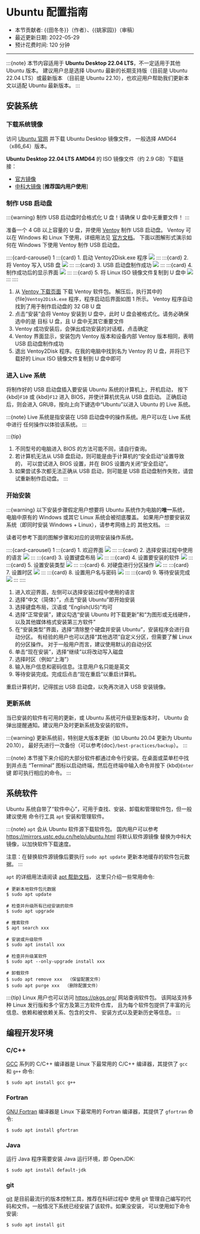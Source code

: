 # Ubuntu 配置指南

- 本节贡献者: {{田冬冬}}（作者）、{{姚家园}}（审稿）
- 最近更新日期: 2022-05-29
- 预计花费时间: 120 分钟

---

:::{note}
本节内容适用于 **Ubuntu Desktop 22.04 LTS**，不一定适用于其他 Ubuntu 版本。
建议用户总是选择 Ubuntu 最新的长期支持版（目前是 Ubuntu 22.04 LTS）或最新版本
（目前是 Ubuntu 22.10），也欢迎用户帮助我们更新本文以适配 Ubuntu 最新版本。
:::

## 安装系统

### 下载系统镜像

访问 [Ubuntu 官网](https://ubuntu.com/) 并下载 Ubuntu Desktop 镜像文件，
一般选择 AMD64（x86_64）版本。

**Ubuntu Desktop 22.04 LTS AMD64** 的 ISO 镜像文件（约 2.9 GB）下载链接：

- [官方镜像](https://releases.ubuntu.com/22.04/ubuntu-22.04.2-desktop-amd64.iso)
- [中科大镜像](https://mirrors.ustc.edu.cn/ubuntu-releases/22.04/ubuntu-22.04.2-desktop-amd64.iso) [**推荐国内用户使用**]

### 制作 USB 启动盘

:::{warning}
制作 USB 启动盘时会格式化 U 盘！请确保 U 盘中无重要文件！
:::

准备一个 4 GB 以上容量的 U 盘，并使用 [Ventoy](https://ventoy.net/cn/) 制作 USB 启动盘。
Ventoy 可以在 Windows 和 Linux 下使用，详细用法见 [官方文档](https://ventoy.net/cn/doc_start.html)。
下面以图解形式演示如何在 Windows 下使用 Ventoy 制作 USB 启动盘。

::::{card-carousel} 1
:::{card} 1. 启动 Ventoy2Disk.exe 程序
![](ventoy-1.jpg)
:::
:::{card} 2. 将 Ventoy 写入 USB 盘
![](ventoy-2.jpg)
:::
:::{card} 3. USB 启动盘制作成功
![](ventoy-3.jpg)
:::
:::{card} 4. 制作成功后的显示界面
![](ventoy-4.jpg)
:::
:::{card} 5. 将 Linux ISO 镜像文件复制到 U 盘中
![](ventoy-5.jpg)
:::
::::

1. 从 [Ventoy 下载页面](https://ventoy.net/cn/download.html) 下载 Ventoy 软件包。
   解压后，执行其中的 {file}`Ventoy2Disk.exe` 程序，程序启动后界面如图 1 所示。
   Ventoy 程序自动找到了用于制作启动盘的 32 GB U 盘
2. 点击“安装”会将 Ventoy 安装到 U 盘中，此时 U 盘会被格式化。请务必确保选中的是
   目标 U 盘，且 U 盘中无其它重要文件
3. Ventoy 成功安装后，会弹出成功安装的对话框，点击确定
4. Ventoy 界面显示，安装包内 Ventoy 版本和设备内部 Ventoy 版本相同，表明 USB
   启动盘制作成功
5. 退出 Ventoy2Disk 程序。在我的电脑中找到名为 Ventoy 的 U 盘，并将已下载好的
   Linux ISO 镜像文件复制到 U 盘中即可

### 进入 Live 系统

将制作好的 USB 启动盘插入要安装 Ubuntu 系统的计算机上，开机启动，
按下 {kbd}`F10` 或 {kbd}`F12` 进入 BIOS，并使计算机优先从 USB 盘启动。
正确启动后，则会进入 GRUB，按向上向下键选中“Ubuntu”以进入 Ubuntu 的 Live 系统。

:::{note}
Live 系统是指安装在 USB 启动盘中的操作系统。用户可以在 Live 系统中进行
任何操作以体验该系统。
:::

:::{tip}
1. 不同型号的电脑进入 BIOS 的方法可能不同，请自行查询。
2. 若计算机无法从 USB 盘启动，则可能是由于计算机的“安全启动”设置导致的，
   可以尝试进入 BIOS 设置，并在 BIOS 设置内关闭“安全启动”。
3. 如果尝试多次都无法正确从 USB 启动，则可能是 USB 启动盘制作失败，请尝试重新制作启动盘。
:::

### 开始安装

:::{warning}
以下安装步骤假定用户想要将 Ubuntu 系统作为电脑的**唯一**系统，
电脑中原有的 Windows 或其它 Linux 系统会被彻底覆盖。
如果用户想要安装双系统（即同时安装 Windows + Linux），请参考网络上的
其他文档。
:::

读者可参考下面的图解步骤和对应的说明安装操作系统。

::::{card-carousel} 1
:::{card} 1. 欢迎界面
![](ubuntu-setup-1.jpg)
:::
:::{card} 2. 选择安装过程中使用的语言
![](ubuntu-setup-2.jpg)
:::
:::{card} 3. 设置键盘布局
![](ubuntu-setup-3.jpg)
:::
:::{card} 4. 设置要安装的软件
![](ubuntu-setup-4.jpg)
:::
:::{card} 5. 设置安装类型
![](ubuntu-setup-5.jpg)
:::
:::{card} 6. 对硬盘进行分区操作
![](ubuntu-setup-6.jpg)
:::
:::{card} 7. 设置时区
![](ubuntu-setup-7.jpg)
:::
:::{card} 8. 设置用户名与密码
![](ubuntu-setup-8.jpg)
:::
:::{card} 9. 等待安装完成
![](ubuntu-setup-9.jpg)
:::
::::

1. 进入欢迎界面，左侧可以选择安装过程中使用的语言
2. 选择“中文（简体）”，点击“安装 Ubuntu”即开始安装
3. 选择键盘布局，汉语或 “English(US)”均可
4. 选择“正常安装”，建议勾选“安装 Ubuntu 时下载更新”和“为图形或无线硬件，
   以及其他媒体格式安装第三方软件”
5. 在“安装类型”界面，选择“清除整个硬盘并安装 Ubuntu”，安装程序会进行自动分区。
   有经验的用户也可以选择“其他选项”自定义分区，但需要了解 Linux 的分区操作。
   对于一般用户而言，建议使用默认的自动分区
6. 单击“现在安装”，选择“继续”以将改动写入磁盘
7. 选择时区（例如“上海”）
8. 输入账户信息和密码信息。注意用户名只能是英文
9. 等待安装完成。完成后点击“现在重启”以重启计算机。

重启计算机时，记得拔出 USB 启动盘，以免再次进入 USB 安装镜像。

### 更新系统

当已安装的软件有可用的更新，或 Ubuntu 系统可升级至新版本时，
Ubuntu 会弹出提醒通知。建议用户及时更新系统及安装的软件。

:::{warning}
更新系统前，特别是大版本更新（如 Ubuntu 20.04 更新为 Ubuntu 20.10），
最好先进行一次备份（可以参考{doc}`/best-practices/backup`）。
:::

:::{note}
本节接下来介绍的大部分软件都通过命令行安装。在桌面或菜单栏中找到并点击
“Terminal” 图标以启动终端，然后在终端中输入命令并按下 {kbd}`Enter` 键
即可执行相应的命令。
:::

## 系统软件

Ubuntu 系统自带了“软件中心”，可用于查找、安装、卸载和管理软件包，但一般建议使用
命令行工具 `apt` 安装和管理软件。

:::{note}
`apt` 会从 Ubuntu 软件源下载软件包。
国内用户可以参考 <https://mirrors.ustc.edu.cn/help/ubuntu.html> 将默认软件源镜像
替换为中科大镜像，以加快软件下载速度。

注意：在替换软件源镜像后要执行 `sudo apt update` 更新本地缓存的软件包元数据。
:::

`apt` 的详细用法请阅读 [apt 帮助文档](http://manpages.ubuntu.com/manpages/focal/man8/apt.8.html)，
这里只介绍一些常用命令:

```
# 更新本地软件包元数据
$ sudo apt update

# 检查并升级所有已经安装的软件
$ sudo apt upgrade

# 搜索软件
$ apt search xxx

# 安装或升级软件
$ sudo apt install xxx

# 检查并升级某软件
$ sudo apt --only-upgrade install xxx

# 卸载软件
$ sudo apt remove xxx  （保留配置文件）
$ sudo apt purge xxx  （删除配置文件）
```

:::{tip}
Linux 用户也可以访问 <https://pkgs.org/> 网站查询软件包。
该网站支持多种 Linux 发行版和多个官方及第三方软件仓库，
且为每个软件包提供了丰富的元信息、依赖和被依赖关系、包含的文件、
安装方式以及更新历史等信息。
:::

## 编程开发环境

### C/C++

[GCC](https://gcc.gnu.org/) 系列的 C/C++ 编译器是 Linux 下最常用的
C/C++ 编译器，其提供了 `gcc` 和 `g++` 命令:

```
$ sudo apt install gcc g++
```

### Fortran

[GNU Fortran](https://gcc.gnu.org/fortran/) 编译器是 Linux 下最常用的
Fortran 编译器，其提供了 `gfortran` 命令:

```
$ sudo apt install gfortran
```

### Java

运行 Java 程序需要安装 Java 运行环境，即 OpenJDK:

```
$ sudo apt install default-jdk
```

### git

[git](https://git-scm.com/) 是目前最流行的版本控制工具，推荐在科研过程中
使用 git 管理自己编写的代码和文件。一般情况下系统已经安装了该软件。如果没安装，
可以使用如下命令安装:

```
$ sudo apt install git
```
